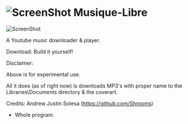 ![ScreenShot](https://camo.githubusercontent.com/0eef925bd645fac4064e7f60dd00a48cb3e2c7df/68747470733a2f2f686f7374722e636f2f66696c652f3937302f63656949524a42616f6e44542f73626f7469636f6e2e706e67) Musique-Libre
===

![ScreenShot](https://hostr.co/file/970/E7kguVRGUHtd/PICMEHAVINGSEC.png)

A Youtube music downloader & player.

Download: Build it yourself!

Disclaimer: 

Above is for experimental use. 

All it does (as of right now) is downloads MP3's with proper name to the Libraries\Documents directory & the coverart. 

Credits: Andrew Justin Solesa (https://github.com/Shrooms)
- Whole program.
